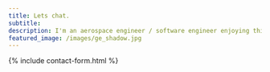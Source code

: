 ```yaml
---
title: Lets chat.
subtitle: 
description: I'm an aerospace engineer / software engineer enjoying this wild ride through the universe.
featured_image: /images/ge_shadow.jpg
---
```


{% include contact-form.html %}

